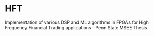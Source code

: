 # HFT
Implementation of various DSP and ML algorithms in FPGAs for High Frequency Financial Trading applications - Penn State MSEE Thesis
